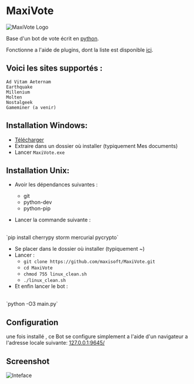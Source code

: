 MaxiVote
========
![MaxiVote Logo](https://lh5.googleusercontent.com/-UCsFbB2UaFA/UcmeY77sbkI/AAAAAAAAAIo/h7nw8W8ZHWQ/s144/Vote.png)

Base d'un bot de vote écrit en [python](http://www.python.org/).

Fonctionne a l'aide de plugins, dont la liste est disponible [ici](https://bitbucket.org/maxivote-plugin).

## Voici les sites supportés : ##
	Ad Vitam Aeternam
	Earthquake
	Millenium
	Molten
	Nostalgeek
	Gameminer (a venir)
    

## Installation Windows: ##

  + [Télécharger](https://bitbucket.org/maxisoft/maxivote/downloads/V2.zip)
  + Extraire dans un dossier où installer (typiquement Mes documents)
  + Lancer `MaxiVote.exe`

## Installation Unix: ##

  + Avoir les dépendances suivantes :
    * git 
    * python-dev 
    * python-pip

  + Lancer la commande suivante :
  <br/>
    `pip install cherrypy storm mercurial pycrypto`

  + Se placer dans le dossier où installer (typiquement ~)
  + Lancer :
    * `git clone https://github.com/maxisoft/MaxiVote.git`
    * `cd MaxiVote`
    * `chmod 755 linux_clean.sh`
    * `./linux_clean.sh`
  + Et enfin lancer le bot :
  <br/>
    `python -O3 main.py`


## Configuration ##

une fois installé , ce Bot se configure simplement a l'aide d'un navigateur a l'adresse locale suivante: [127.0.0.1:9645/](http://127.0.0.1:9645/)

## Screenshot ##

![Inteface](https://lh4.googleusercontent.com/-F6EIAv7Ygcc/Um6fnTGbT2I/AAAAAAAAAKU/xVyO0urHezk/w1135-h754-no/MaxiVoteWebUI.png)

